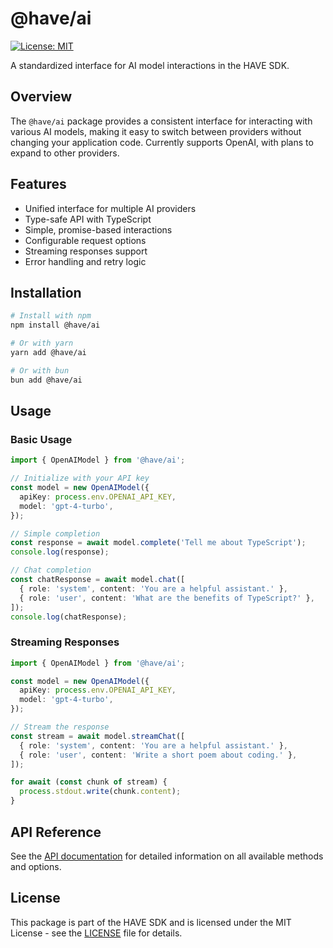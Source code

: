 # @have/ai

[![License: MIT](https://img.shields.io/badge/License-MIT-blue.svg)](https://opensource.org/licenses/MIT)

A standardized interface for AI model interactions in the HAVE SDK.

## Overview

The `@have/ai` package provides a consistent interface for interacting with various AI models, making it easy to switch between providers without changing your application code. Currently supports OpenAI, with plans to expand to other providers.

## Features

- Unified interface for multiple AI providers
- Type-safe API with TypeScript
- Simple, promise-based interactions
- Configurable request options
- Streaming responses support
- Error handling and retry logic

## Installation

```bash
# Install with npm
npm install @have/ai

# Or with yarn
yarn add @have/ai

# Or with bun
bun add @have/ai
```

## Usage

### Basic Usage

```typescript
import { OpenAIModel } from '@have/ai';

// Initialize with your API key
const model = new OpenAIModel({
  apiKey: process.env.OPENAI_API_KEY,
  model: 'gpt-4-turbo',
});

// Simple completion
const response = await model.complete('Tell me about TypeScript');
console.log(response);

// Chat completion
const chatResponse = await model.chat([
  { role: 'system', content: 'You are a helpful assistant.' },
  { role: 'user', content: 'What are the benefits of TypeScript?' },
]);
console.log(chatResponse);
```

### Streaming Responses

```typescript
import { OpenAIModel } from '@have/ai';

const model = new OpenAIModel({
  apiKey: process.env.OPENAI_API_KEY,
  model: 'gpt-4-turbo',
});

// Stream the response
const stream = await model.streamChat([
  { role: 'system', content: 'You are a helpful assistant.' },
  { role: 'user', content: 'Write a short poem about coding.' },
]);

for await (const chunk of stream) {
  process.stdout.write(chunk.content);
}
```

## API Reference

See the [API documentation](https://happyvertical.github.io/sdk/modules/_have_ai.html) for detailed information on all available methods and options.

## License

This package is part of the HAVE SDK and is licensed under the MIT License - see the [LICENSE](../../LICENSE) file for details.
